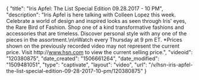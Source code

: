 {
    "title": "Iris Apfel: The List Special Edition 09.28.2017 - 10 PM",
    "description": "Iris Apfel is here talking with Colleen Lopez this week. Celebrate a world of design and inspired looks as seen through Iris' eyes, the Rare Bird of Fashion.  Shop one of a kind transformative fashions and accessories that are timeless. Discover personal style with any one of the pieces in the assortment.\n\nWatch every Thursday at 9 pm ET. *Prices shown on the previously recorded video may not represent the current price. Visit http:\/\/www.hsn.com to view the current selling price.",
    "videoid": "120380875",
    "date_created": "1506661264",
    "date_modified": "1509481051",
    "type": "captivate",
    "layout": "video",
    "url": "\/v\/hsn-iris-apfel-the-list-special-edition-09-28-2017-10-pm\/120380875"
}